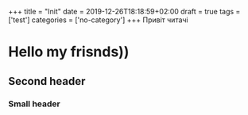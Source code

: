 +++
title = "Init"
date = 2019-12-26T18:18:59+02:00
draft = true
tags = ['test']
categories = ['no-category']
+++
Привіт читачі
# Hello my frisnds))
## Second header
### Small header

